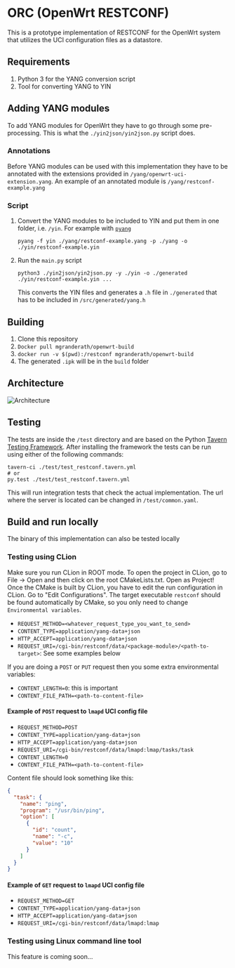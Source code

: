 # ORC (OpenWrt RESTCONF)

This is a prototype implementation of RESTCONF for the OpenWrt system that utilizes the UCI configuration files as a
datastore.

## Requirements

1. Python 3 for the YANG conversion script
2. Tool for converting YANG to YIN

## Adding YANG modules

To add YANG modules for OpenWrt they have to go through some pre-processing. This is
what the `./yin2json/yin2json.py` script does.

### Annotations

Before YANG modules can be used with this implementation they have to be
annotated with the extensions provided in `/yang/openwrt-uci-extension.yang`.
An example of an annotated module is `/yang/restconf-example.yang`

### Script

1. Convert the YANG modules to be included to YIN and put them in one folder, i.e. `/yin`.
   For example with [`pyang`](https://github.com/mbj4668/pyang)
   ```console
   pyang -f yin ./yang/restconf-example.yang -p ./yang -o ./yin/restconf-example.yin 
   ```
2. Run the `main.py` script
   ```console
   python3 ./yin2json/yin2json.py -y ./yin -o ./generated ./yin/restconf-example.yin ...
   ```
   This converts the YIN files and generates a `.h` file in `./generated` that has to be included in `/src/generated/yang.h`

## Building

1. Clone this repository
2. `Docker pull mgranderath/openwrt-build`
3. `docker run -v $(pwd):/restconf mgranderath/openwrt-build`
4. The generated `.ipk` will be in the `build` folder

## Architecture

![Architecture](docs/resources/Architecture.png)

## Testing

The tests are inside the `/test` directory and are based on the Python
[Tavern Testing Framework](https://github.com/taverntesting/tavern). After
installing the framework the tests can be run using either of the
following commands:

```console
tavern-ci ./test/test_restconf.tavern.yml
# or
py.test ./test/test_restconf.tavern.yml
```

This will run integration tests that check the actual implementation. The
url where the server is located can be changed in `/test/common.yaml`.

## Build and run locally

The binary of this implementation can also be tested locally

### Testing using CLion

Make sure you run CLion in ROOT mode. To open the project in CLion, go to File -> Open and then click on the root CMakeLists.txt. Open as Project!
Once the CMake is built by CLion, you have to edit the run configuration in CLion. Go to "Edit Configurations". The target executable `restconf` should be 
found automatically by CMake, so you only need to change `Environmental variables`.

* `REQUEST_METHOD=<whatever_request_type_you_want_to_send>`
* `CONTENT_TYPE=application/yang-data+json`
* `HTTP_ACCEPT=application/yang-data+json`
* `REQUEST_URI=/cgi-bin/restconf/data/<package-module>/<path-to-target>`: See some examples below

If you are doing a `POST` or `PUT` request then you some extra environmental variables:

* `CONTENT_LENGTH=0`: this is important
* `CONTENT_FILE_PATH=<path-to-content-file>`

#### Example of `POST` request to `lmapd` UCI config file

* `REQUEST_METHOD=POST`
* `CONTENT_TYPE=application/yang-data+json`
* `HTTP_ACCEPT=application/yang-data+json`
* `REQUEST_URI=/cgi-bin/restconf/data/lmapd:lmap/tasks/task`
* `CONTENT_LENGTH=0`
* `CONTENT_FILE_PATH=<path-to-content-file>`

Content file should look something like this:

```json
{
  "task": {
    "name": "ping",
    "program": "/usr/bin/ping",
    "option": [
      {
        "id": "count",
        "name": "-c",
        "value": "10"
      }
    ]
  }
}
```

#### Example of `GET` request to `lmapd` UCI config file

* `REQUEST_METHOD=GET`
* `CONTENT_TYPE=application/yang-data+json`
* `HTTP_ACCEPT=application/yang-data+json`
* `REQUEST_URI=/cgi-bin/restconf/data/lmapd:lmap`

### Testing using Linux command line tool

This feature is coming soon...